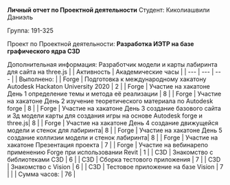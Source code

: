 **Личный отчет по Проектной деятельности**
Студент: Киколиашвили Даниэль

Группа: 191-325

Проект по Проектной деятельности: **Разработка ИЭТР на базе графического ядра C3D**

Дополнительная информация: Разработчик модели и карты лабиринта для сайта на three.js
|   | Активность | Академические часы |
| --- | --- | --- |
| Выполнено: |
| Forge | Подготовка к международному хакатону Autodesk Hackaton University 2020  | 2 |
| Forge | Участие на хакатоне День 1 определение темы и метода её реализации | 8 |
| Forge | Участие на хакатоне День 2 изучение теоретического материала по Autodesk forge | 8 |
| Forge | Участие на хакатоне День 3 создание базового сайта и 3д модели карты для создания игры на основе Autodesk forge и three.js| 8 |
| Forge | Участие на хакатоне День 4 создание движущейся модели и стенок для лабиринта| 8 |
| Forge | Участие на хакатоне День 5 создание коллизии модели и стенок лабиринта| 8 |
| Forge | Участие на хакатоне Презентация проекта | 7 |
| Forge | Участие на вебинарепо применению Forge при использовании Revit  | 1 |
| C3D | Знакомство с библиотеками C3D                                                         | 6  |
| C3D | Сборка тестового приложения                                                           | 7  |
| C3D | Знакомство с Vision                                                                   | 6  |
| C3D | Тестовое приложение на базе Vision                                                    | 7  |
|   | Сумма часов: | 76 |
